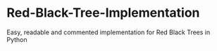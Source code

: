 # Red-Black-Tree-Implementation
Easy, readable and commented implementation for Red Black Trees in Python
